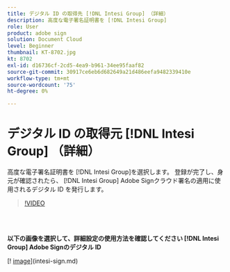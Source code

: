 ```yaml
---
title: デジタル ID の取得先 [!DNL Intesi Group] （詳細）
description: 高度な電子署名証明書を [!DNL Intesi Group]
role: User
product: adobe sign
solution: Document Cloud
level: Beginner
thumbnail: KT-8702.jpg
kt: 8702
exl-id: d16736cf-2cd5-4ea9-b961-34ee95faaf82
source-git-commit: 30917ce6eb6d682649a21d486eefa9482339410e
workflow-type: tm+mt
source-wordcount: '75'
ht-degree: 0%

---
```


# デジタル ID の取得元 [!DNL Intesi Group] （詳細）

高度な電子署名証明書を [!DNL Intesi Group]を選択します。 登録が完了し、身元が確認されたら、 [!DNL Intesi Group] Adobe Signクラウド署名の適用に使用されるデジタル ID を発行します。

>[!VIDEO](https://video.tv.adobe.com/v/337065?hidetitle=true)

<br> 

**以下の画像を選択して、詳細設定の使用方法を確認してください [!DNL Intesi Group] Adobe Signのデジタル ID**

[! [image](assets/IntesiSign_400.png)](intesi-sign.md)
